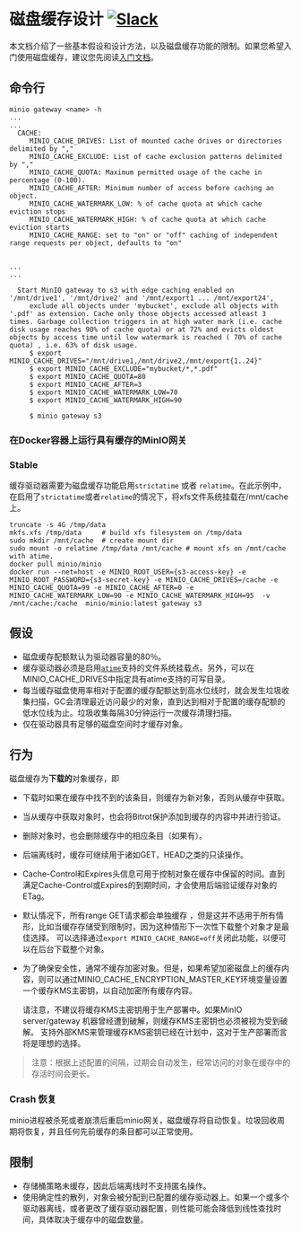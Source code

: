 # 磁盘缓存设计 [![Slack](https://slack.min.io/slack?type=svg)](https://slack.min.io)

本文档介绍了一些基本假设和设计方法，以及磁盘缓存功能的限制。如果您希望入门使用磁盘缓存，建议您先阅读[入门文档](https://github.com/minio/minio/blob/master/docs/zh_CN/disk-caching/README.md)。

## 命令行

```
minio gateway <name> -h
...
...
  CACHE:
     MINIO_CACHE_DRIVES: List of mounted cache drives or directories delimited by ","
     MINIO_CACHE_EXCLUDE: List of cache exclusion patterns delimited by ","
     MINIO_CACHE_QUOTA: Maximum permitted usage of the cache in percentage (0-100).
     MINIO_CACHE_AFTER: Minimum number of access before caching an object.
     MINIO_CACHE_WATERMARK_LOW: % of cache quota at which cache eviction stops
     MINIO_CACHE_WATERMARK_HIGH: % of cache quota at which cache eviction starts
     MINIO_CACHE_RANGE: set to "on" or "off" caching of independent range requests per object, defaults to "on"


...
...

  Start MinIO gateway to s3 with edge caching enabled on '/mnt/drive1', '/mnt/drive2' and '/mnt/export1 ... /mnt/export24',
     exclude all objects under 'mybucket', exclude all objects with '.pdf' as extension. Cache only those objects accessed atleast 3 times. Garbage collection triggers in at high water mark (i.e. cache disk usage reaches 90% of cache quota) or at 72% and evicts oldest objects by access time until low watermark is reached ( 70% of cache quota) , i.e. 63% of disk usage.
     $ export MINIO_CACHE_DRIVES="/mnt/drive1,/mnt/drive2,/mnt/export{1..24}"
     $ export MINIO_CACHE_EXCLUDE="mybucket/*,*.pdf"
     $ export MINIO_CACHE_QUOTA=80
     $ export MINIO_CACHE_AFTER=3
     $ export MINIO_CACHE_WATERMARK_LOW=70
     $ export MINIO_CACHE_WATERMARK_HIGH=90

     $ minio gateway s3
```

### 在Docker容器上运行具有缓存的MinIO网关
### Stable
缓存驱动器需要为磁盘缓存功能启用`strictatime` 或者 `relatime`。在此示例中，在启用了`strictatime`或者`relatime`的情况下，将xfs文件系统挂载在/mnt/cache上。

```
truncate -s 4G /tmp/data
mkfs.xfs /tmp/data     # build xfs filesystem on /tmp/data
sudo mkdir /mnt/cache  # create mount dir
sudo mount -o relatime /tmp/data /mnt/cache # mount xfs on /mnt/cache with atime.
docker pull minio/minio
docker run --net=host -e MINIO_ROOT_USER={s3-access-key} -e MINIO_ROOT_PASSWORD={s3-secret-key} -e MINIO_CACHE_DRIVES=/cache -e MINIO_CACHE_QUOTA=99 -e MINIO_CACHE_AFTER=0 -e MINIO_CACHE_WATERMARK_LOW=90 -e MINIO_CACHE_WATERMARK_HIGH=95  -v /mnt/cache:/cache  minio/minio:latest gateway s3

```

## 假设

- 磁盘缓存配额默认为驱动器容量的80％。
- 缓存驱动器必须是启用[`atime`](http://kerolasa.github.io/filetimes.html)支持的文件系统挂载点。另外，可以在MINIO_CACHE_DRIVES中指定具有atime支持的可写目录。
- 每当缓存磁盘使用率相对于配置的缓存配额达到高水位线时，就会发生垃圾收集扫描，GC会清理最近访问最少的对象，直到达到相对于配置的缓存配额的低水位线为止。垃圾收集每隔30分钟运行一次缓存清理扫描。
- 仅在驱动器具有足够的磁盘空间时才缓存对象。

## 行为

磁盘缓存为**下载的**对象缓存，即

- 下载时如果在缓存中找不到的该条目，则缓存为新对象，否则从缓存中获取。
- 当从缓存中获取对象时，也会将Bitrot保护添加到缓存的内容中并进行验证。
- 删除对象时，也会删除缓存中的相应条目（如果有）。
- 后端离线时，缓存可继续用于诸如GET，HEAD之类的只读操作。
- Cache-Control和Expires头信息可用于控制对象在缓存中保留的时间。直到满足Cache-Control或Expires的到期时间，才会使用后端验证缓存对象的ETag。
- 默认情况下，所有range GET请求都会单独缓存 ，但是这并不适用于所有情形，比如当缓存存储受到限制时，因为这种情形下一次性下载整个对象才是最佳选择。 可以选择通过`export MINIO_CACHE_RANGE=off`关闭此功能，以便可以在后台下载整个对象。
- 为了确保安全性，通常不缓存加密对象。但是，如果希望加密磁盘上的缓存内容，则可以通过MINIO_CACHE_ENCRYPTION_MASTER_KEY环境变量设置一个缓存KMS主密钥，以自动加密所有缓存内容。

  请注意，不建议将缓存KMS主密钥用于生产部署中。如果MinIO server/gateway 机器曾经遭到破解，则缓存KMS主密钥也必须被视为受到破解。
  支持外部KMS来管理缓存KMS密钥已经在计划中，这对于生产部署而言将是理想的选择。

> 注意：根据上述配置的间隔，过期会自动发生，经常访问的对象在缓存中的存活时间会更长。

### Crash 恢复

minio进程被杀死或者崩溃后重启minio网关，磁盘缓存将自动恢复。垃圾回收周期将恢复，并且任何先前缓存的条目都可以正常使用。

## 限制

- 存储桶策略未缓存，因此后端离线时不支持匿名操作。
- 使用确定性的散列，对象会被分配到已配置的缓存驱动器上。如果一个或多个驱动器离线，或者更改了缓存驱动器配置，则性能可能会降低到线性查找时间，具体取决于缓存中的磁盘数量。
